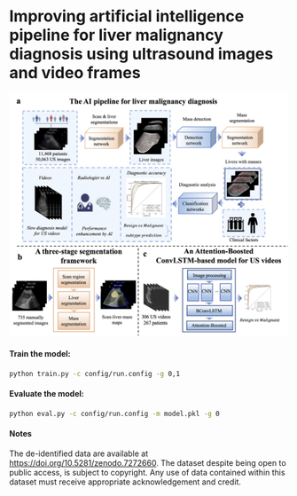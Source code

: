 # Improving artificial intelligence pipeline for liver malignancy diagnosis using ultrasound images and video frames

![image](https://github.com/AndlierXu/AI-liver-ultrasound/blob/main/fig/figure1.jpg)

#### Train the model:
```bash
python train.py -c config/run.config -g 0,1
```

#### Evaluate the model:
```bash
python eval.py -c config/run.config -m model.pkl -g 0
```

#### Notes
The de-identified data are available at https://doi.org/10.5281/zenodo.7272660. The dataset despite being open to public access, is subject to copyright. Any use of data contained within this dataset must receive appropriate acknowledgement and credit.
